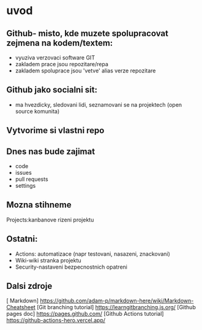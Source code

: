 # uvod

## Github- misto, kde muzete spolupracovat zejmena  na kodem/textem:
* vyuziva verzovaci software GIT
* zakladem prace jsou repozitare/repa
* zakladem spoluprace jsou 'vetve' alias verze repozitare

## Github jako socialni sit:
* ma hvezdicky, sledovani lidi, seznamovani se na projektech (open source komunita)

## Vytvorime si vlastni repo

## Dnes nas bude zajimat
  * code
  * issues
  * pull requests
  * settings

## Mozna stihneme
Projects:kanbanove rizeni projektu

## Ostatni: 
* Actions: automatizace (napr testovani, nasazeni, znackovani)
* Wiki-wiki stranka projektu
* Security-nastaveni bezpecnostnich opatreni

## Dalsi zdroje
[ Markdown] https://github.com/adam-p/markdown-here/wiki/Markdown-Cheatsheet
[Git branching tutorial] https://learngitbranching.js.org/
[Github pages doc] https://pages.github.com/
[Github Actions tutorial] https://github-actions-hero.vercel.app/

